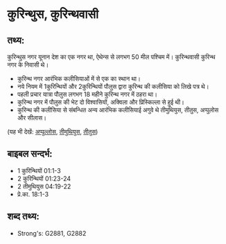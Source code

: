 # कुरिन्थुस, कुरिन्थवासी #

## तथ्य: ##

कुरिन्थुस नगर यूनान देश का एक नगर था, ऐथेन्स से लगभग 50 मील पश्चिम में। कुरिन्थवासी कुरिन्थ नगर के निवासी थे।

* कुरिन्थ नगर आरंभिक कलीसियाओं में से एक का स्थान था।
* नये नियम में 1कुरिन्थियों और 2कुरिन्थियों पौलुस द्वारा कुरिन्थ की कलीसिया को लिखे पत्र थे।
* पहली प्रचार यात्रा पौलुस लगभग 18 महीने कुरिन्थ नगर में ठहरा था।
* कुरिन्थ नगर में पौलुस की भेट दो विश्वासियों, अक्विला और प्रिस्किल्ला से हुई थी।
* कुरिन्थ की कलीसिया से संबन्धित अन्य आरंभिक कलीसियाई अगुवे थे तीमुथियुस, तीतुस, अप्पुलोस और सीलास।

(यह भी देखें: [अप्पुल्लोस](../apollos.md), [तीमुथियुस](../timothy.md), [तीतुस](../titus.md))

## बाइबल सन्दर्भ: ##

* 1 कुरिन्थियों 01:1-3
* 2 कुरिन्थियों 01:23-24
* 2 तीमुथियुस 04:19-22
* प्रे.का. 18:1-3

## शब्द तथ्य: ##

* Strong's: G2881, G2882
